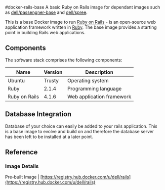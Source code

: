 #docker-rails-base
A basic Ruby on Rails image for dependant images such as [dell/passengner-base](https://github.com/dell-cloud-marketplace/docker-passenger-base) and [dell/spree](https://github.com/dell-cloud-marketplace/docker-spree).

This is a base Docker image to run [Ruby on Rails](http://rubyonrails.org/) - is an open-source web application framework written in [Ruby]( https://www.ruby-lang.org/en/). The base image provides  a starting point in building Rails web applications.



## Components
The software stack comprises the following components:

Name          | Version    | Description
--------------|------------|------------------------------
Ubuntu        | Trusty     | Operating system
Ruby          | 2.1.4      | Programming language
Ruby on Rails | 4.1.6      | Web application framework

## Database Integration
Database of your choice can easily be added to your rails application. This is a base image to evolve and build on and therefore the database server has been left to be installed at a later point.

## Reference

### Image Details

Pre-built Image   | [https://registry.hub.docker.com/u/dell/rails](https://registry.hub.docker.com/u/dell/rails) 
